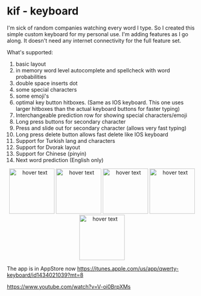 # kif - keyboard

I'm sick of random companies watching every word I type. So I created this simple custom keyboard for my personal use. I'm adding features as I go along. It doesn't need any internet connectivity for the full feature set. 

What's supported:
1. basic layout
2. in memory word level autocomplete and spellcheck with word probabilities 
3. double space inserts dot
4. some special characters
5. some emoji's
6. optimal key button hitboxes. (Same as IOS keyboard. This one uses larger hitboxes than the actual keyboard buttons for faster typing)
7. Interchangeable prediction row for showing special characters/emoji
8. Long press buttons for secondary character
9. Press and slide out for secondary character (allows very fast typing)
10. Long press delete button allows fast delete like IOS keyboard 
11. Support for Turkish lang and characters
12. Support for Dvorak layout
13. Support for Chinese (pinyin)
14. Next word prediction (English only)

<p align="center">
  <img src="https://github.com/cemheren/akifkeyboard/blob/master/Screenshots/Simulator%20Screen%20Shot%20-%20iPhone%208%20Plus%20-%202018-08-24%20at%2023.58.51.png" width="120" title="hover text">
  
  <img src="https://github.com/cemheren/akifkeyboard/blob/master/Screenshots/Simulator%20Screen%20Shot%20-%20iPhone%208%20Plus%20-%202018-08-24%20at%2023.59.24.png" width="120" title="hover text">
  
  <img src="https://github.com/cemheren/akifkeyboard/blob/master/Screenshots/Simulator%20Screen%20Shot%20-%20iPhone%208%20Plus%20-%202018-09-05%20at%2016.32.50.png" width="120" title="hover text">
  
  <img src="https://github.com/cemheren/akifkeyboard/blob/master/Screenshots/Simulator%20Screen%20Shot%20-%20iPhone%208%20Plus%20-%202018-09-05%20at%2016.32.54.png" width="120" title="hover text">
  
  <img src="https://github.com/cemheren/akifkeyboard/blob/master/Screenshots/Simulator%20Screen%20Shot%20-%20iPhone%208%20Plus%20-%202018-09-05%20at%2016.33.13.png" width="120" title="hover text">
  
</p>

The app is in AppStore now https://itunes.apple.com/us/app/qwerty-keyboard/id1434021039?mt=8

https://www.youtube.com/watch?v=V-oi0BrpXMs
